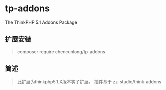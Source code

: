 # tp-addons
The ThinkPHP 5.1 Addons Package

## 扩展安装 
> composer require chencunlong/tp-addons

## 简述
> 此扩展为thinkphp5.1.X版本钩子扩展。
> 插件基于 zz-studio/think-addons

